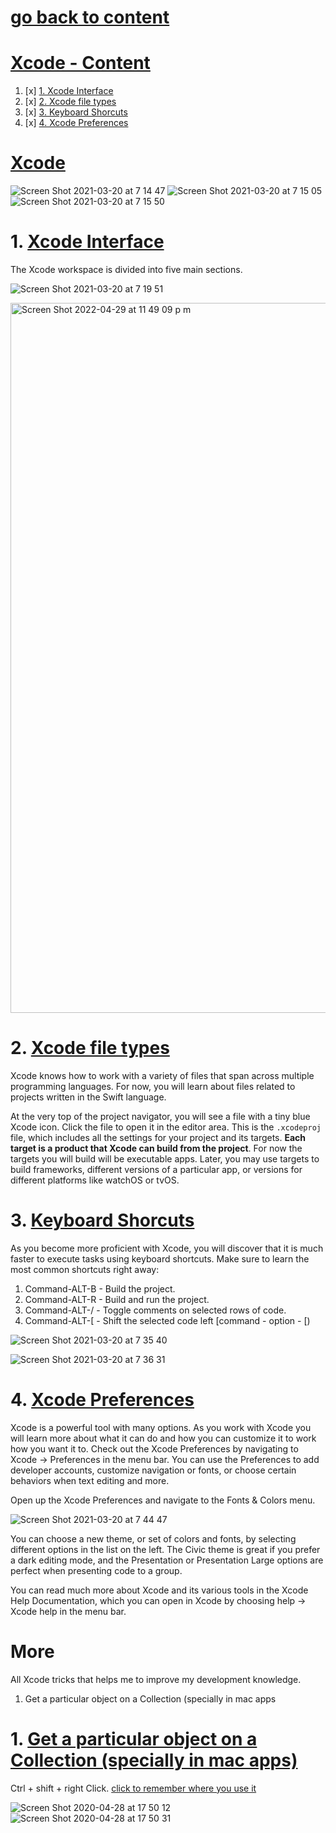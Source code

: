 # [go back to content](https://github.com/c4arl0s/AppDevelopmentWithSwift#1-getting-started-with-app-development)

# [Xcode - Content](https://github.com/c4arl0s/Xcode#go-back-to-content)

1. [x] [1. Xcode Interface](https://github.com/c4arl0s/Xcode#1-xcode-interface)
2. [x] [2. Xcode file types](https://github.com/c4arl0s/Xcode#2-xcode-file-types)
3. [x] [3. Keyboard Shorcuts](https://github.com/c4arl0s/Xcode#3-keyboard-shorcuts)
4. [x] [4. Xcode Preferences](https://github.com/c4arl0s/Xcode#4-xcode-preferences)

# [Xcode](https://github.com/c4arl0s/Xcode#xcode---content)

![Screen Shot 2021-03-20 at 7 14 47](https://user-images.githubusercontent.com/24994818/111870725-f9b6ee80-894b-11eb-94e5-d238ce11dbf9.png)
![Screen Shot 2021-03-20 at 7 15 05](https://user-images.githubusercontent.com/24994818/111870739-0c312800-894c-11eb-8396-d9a236dda046.png)
![Screen Shot 2021-03-20 at 7 15 50](https://user-images.githubusercontent.com/24994818/111870748-1d7a3480-894c-11eb-9024-d9b298b5b408.png)

# 1. [Xcode Interface](https://github.com/c4arl0s/Xcode#xcode---content)

The Xcode workspace is divided into five main sections.

![Screen Shot 2021-03-20 at 7 19 51](https://user-images.githubusercontent.com/24994818/111870934-1f90c300-894d-11eb-9e3c-4ffe158cfd99.png)

<img width="1136" alt="Screen Shot 2022-04-29 at 11 49 09 p m" src="https://user-images.githubusercontent.com/24994818/166091560-5c5ebeb1-0db8-4b8a-94d5-ff14a705834a.png">

# 2. [Xcode file types](https://github.com/c4arl0s/Xcode#xcode---content)

Xcode knows how to work with a variety of files that span across multiple programming languages. For now, you will learn about files related to projects written in the Swift language.

At the very top of the project navigator, you will see a file with a tiny blue Xcode icon. Click the file to open it in the editor area. This is the `.xcodeproj` file, which includes all the settings for your project and its targets. **Each target is a product that Xcode can build from the project**. For now the targets you will build will be executable apps. Later, you may use targets to build frameworks, different versions of a particular app, or versions for different platforms like watchOS or tvOS.

# 3. [Keyboard Shorcuts](https://github.com/c4arl0s/Xcode#xcode---content)

As you become more proficient with Xcode, you will discover that it is much faster to execute tasks using keyboard shortcuts. Make sure to learn the most common shortcuts right away:

1. Command-ALT-B - Build the project.
2. Command-ALT-R - Build and run the project.
3. Command-ALT-/ - Toggle comments on selected rows of code.
4. Command-ALT-\[ - Shift the selected code left [command - option - \[)

![Screen Shot 2021-03-20 at 7 35 40](https://user-images.githubusercontent.com/24994818/111871322-e5282580-894e-11eb-8595-3bdfde9f8383.png)

![Screen Shot 2021-03-20 at 7 36 31](https://user-images.githubusercontent.com/24994818/111871342-00933080-894f-11eb-8893-b15f39d4d6db.png)

# 4. [Xcode Preferences](https://github.com/c4arl0s/Xcode#xcode---content)

Xcode is a powerful tool with many options. As you work with Xcode you will learn more about what it can do and how you can customize it to work how you want it to. Check out the Xcode Preferences by navigating to Xcode -> Preferences in the menu bar. You can use the Preferences to add developer accounts, customize navigation or fonts, or choose certain behaviors when text editing and more.

Open up the Xcode Preferences and navigate to the Fonts & Colors menu.

![Screen Shot 2021-03-20 at 7 44 47](https://user-images.githubusercontent.com/24994818/111871521-2b31b900-8950-11eb-9bd7-6bb32599bc95.png)

You can choose a new theme, or set of colors and fonts, by selecting different options in the list on the left. The Civic theme is great if you prefer a dark editing mode, and the Presentation or Presentation Large options are perfect when presenting code to a group.

You can read much more about Xcode and its various tools in the Xcode Help Documentation, which you can open in Xcode by choosing help -> Xcode help in the menu bar.


# More

All Xcode tricks that helps me to improve my development knowledge.

1. Get a particular object on a Collection (specially in mac apps

# 1. [Get a particular object on a Collection (specially in mac apps)]()

Ctrl + shift + right Click. [click to remember where you use it](https://github.com/c4arl0s/28YourFirstCocoaApplication#select-an-particular-object-ctrlshift-right-click)

![Screen Shot 2020-04-28 at 17 50 12](https://user-images.githubusercontent.com/24994818/80546458-4af87100-897b-11ea-8c03-1d3577776e44.png)
![Screen Shot 2020-04-28 at 17 50 31](https://user-images.githubusercontent.com/24994818/80546465-4d5acb00-897b-11ea-85fd-ca5c236b468b.png)
